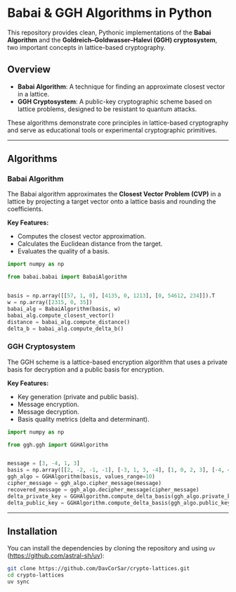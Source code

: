 # Babai & GGH Algorithms in Python

This repository provides clean, Pythonic implementations of the **Babai Algorithm** and the **Goldreich–Goldwasser–Halevi (GGH) cryptosystem**, two important concepts in lattice-based cryptography.

## Overview

- **Babai Algorithm**: A technique for finding an approximate closest vector in a lattice.
- **GGH Cryptosystem**: A public-key cryptographic scheme based on lattice problems, designed to be resistant to quantum attacks.

These algorithms demonstrate core principles in lattice-based cryptography and serve as educational tools or experimental cryptographic primitives.

---

## Algorithms

### Babai Algorithm

The Babai algorithm approximates the **Closest Vector Problem (CVP)** in a lattice by projecting a target vector onto a lattice basis and rounding the coefficients.

**Key Features:**
- Computes the closest vector approximation.
- Calculates the Euclidean distance from the target.
- Evaluates the quality of a basis.

```python
import numpy as np

from babai.babai import BabaiAlgorithm


basis = np.array([[57, 1, 0], [4135, 0, 1213], [0, 54612, 234]]).T
w = np.array([2315, 0, 35])
babai_alg = BabaiAlgorithm(basis, w)
babai_alg.compute_closest_vector()
distance = babai_alg.compute_distance()
delta_b = babai_alg.compute_delta_b()
```

### GGH Cryptosystem

The GGH scheme is a lattice-based encryption algorithm that uses a private basis for decryption and a public basis for encryption.

**Key Features:**
- Key generation (private and public basis).
- Message encryption.
- Message decryption.
- Basis quality metrics (delta and determinant).

```python
import numpy as np

from ggh.ggh import GGHAlgorithm


message = [3, -4, 1, 3]
basis = np.array([[2, -2, -1, -1], [-3, 1, 3, -4], [1, 0, 2, 3], [-4, 4, 1, -2]]).T
ggh_algo = GGHAlgorithm(basis, values_range=10)
cipher_message = ggh_algo.cipher_message(message)
recovered_message = ggh_algo.decipher_message(cipher_message)
delta_private_key = GGHAlgorithm.compute_delta_basis(ggh_algo.private_key)
delta_public_key = GGHAlgorithm.compute_delta_basis(ggh_algo.public_key)
```
---

## Installation
You can install the dependencies by cloning the repository and using `uv` (https://github.com/astral-sh/uv):

```bash
git clone https://github.com/DavCorSar/crypto-lattices.git
cd crypto-lattices
uv sync
```
